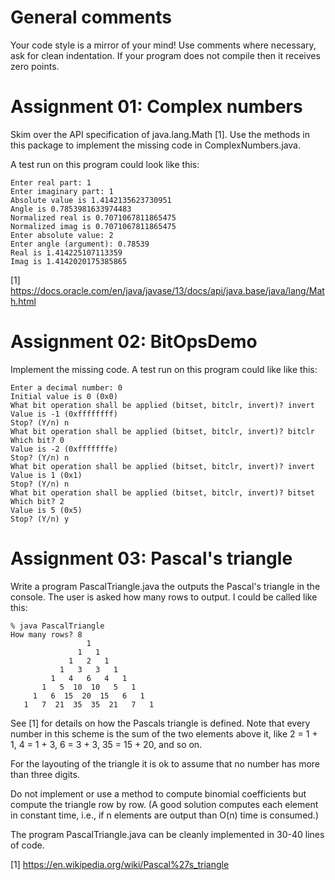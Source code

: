 # General comments

Your code style is a mirror of your mind! Use comments where necessary, ask for
clean indentation. If your program does not compile then it receives zero points.


# Assignment 01: Complex numbers

Skim over the API specification of java.lang.Math [1]. Use the methods in this
package to implement the missing code in ComplexNumbers.java.

A test run on this program could look like this:

    Enter real part: 1
    Enter imaginary part: 1
    Absolute value is 1.4142135623730951
    Angle is 0.7853981633974483
    Normalized real is 0.7071067811865475
    Normalized imag is 0.7071067811865475
    Enter absolute value: 2
    Enter angle (argument): 0.78539
    Real is 1.414225107113359
    Imag is 1.4142020175385865


[1] https://docs.oracle.com/en/java/javase/13/docs/api/java.base/java/lang/Math.html


# Assignment 02: BitOpsDemo

Implement the missing code. A test run on this program could like like this:

    Enter a decimal number: 0
    Initial value is 0 (0x0)
    What bit operation shall be applied (bitset, bitclr, invert)? invert
    Value is -1 (0xffffffff)
    Stop? (Y/n) n
    What bit operation shall be applied (bitset, bitclr, invert)? bitclr
    Which bit? 0
    Value is -2 (0xfffffffe)
    Stop? (Y/n) n
    What bit operation shall be applied (bitset, bitclr, invert)? invert
    Value is 1 (0x1)
    Stop? (Y/n) n
    What bit operation shall be applied (bitset, bitclr, invert)? bitset
    Which bit? 2
    Value is 5 (0x5)
    Stop? (Y/n) y


# Assignment 03: Pascal's triangle

Write a program PascalTriangle.java the outputs the Pascal's triangle in the
console. The user is asked how many rows to output. I could be called like
this:

    % java PascalTriangle
    How many rows? 8
                     1
                   1   1
                 1   2   1
               1   3   3   1
             1   4   6   4   1
           1   5  10  10   5   1
         1   6  15  20  15   6   1
       1   7  21  35  35  21   7   1

See [1] for details on how the Pascals triangle is defined. Note that every
number in this scheme is the sum of the two elements above it, like 2 = 1 + 1,
4 = 1 + 3, 6 = 3 + 3, 35  = 15 + 20, and so on.

For the layouting of the triangle it is ok to assume that no number has more
than three digits.

Do not implement or use a method to compute binomial coefficients but compute
the triangle row by row. (A good solution computes each element in constant
time, i.e., if n elements are output than O(n) time is consumed.)

The program PascalTriangle.java can be cleanly implemented in 30-40 lines of
code.

[1]  https://en.wikipedia.org/wiki/Pascal%27s_triangle
